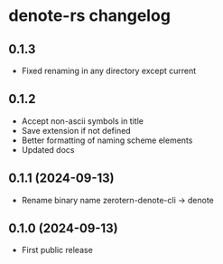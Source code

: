 # denote-rs changelog

## 0.1.3

- Fixed renaming in any directory except current

## 0.1.2

- Accept non-ascii symbols in title
- Save extension if not defined
- Better formatting of naming scheme elements
- Updated docs

## 0.1.1 (2024-09-13)

- Rename binary name zerotern-denote-cli -> denote

## 0.1.0 (2024-09-13)

- First public release
